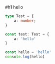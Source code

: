 #h1 hello

```typescript
type Test = {
    a: number;
}

const test: Test = {
    a: 'hello'
}
```

```typescript
const hello = 'hello'
console.log(hello)
```